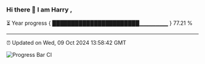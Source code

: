 ### Hi there 👋 I am Harry , 

⏳ Year progress { ███████████████████████▁▁▁▁▁▁▁ } 77.21 %

---

⏰ Updated on Wed, 09 Oct 2024 13:58:42 GMT

![Progress Bar CI](https://github.com/duykhang68/duykhang68/workflows/Progress%20Bar%20CI/badge.svg)
